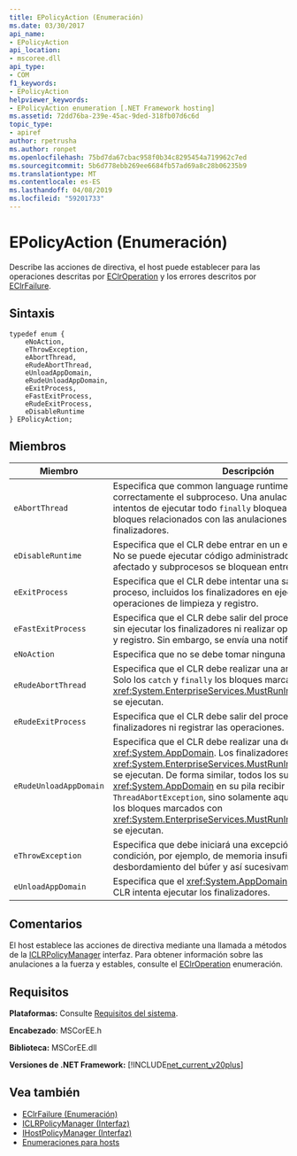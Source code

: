 ```yaml
---
title: EPolicyAction (Enumeración)
ms.date: 03/30/2017
api_name:
- EPolicyAction
api_location:
- mscoree.dll
api_type:
- COM
f1_keywords:
- EPolicyAction
helpviewer_keywords:
- EPolicyAction enumeration [.NET Framework hosting]
ms.assetid: 72dd76ba-239e-45ac-9ded-318fb07d6c6d
topic_type:
- apiref
author: rpetrusha
ms.author: ronpet
ms.openlocfilehash: 75bd7da67cbac958f0b34c8295454a719962c7ed
ms.sourcegitcommit: 5b6d778ebb269ee6684fb57ad69a8c28b06235b9
ms.translationtype: MT
ms.contentlocale: es-ES
ms.lasthandoff: 04/08/2019
ms.locfileid: "59201733"
---
```

# <a name="epolicyaction-enumeration"></a>EPolicyAction (Enumeración)
Describe las acciones de directiva, el host puede establecer para las operaciones descritas por [EClrOperation](../../../../docs/framework/unmanaged-api/hosting/eclroperation-enumeration.md) y los errores descritos por [EClrFailure](../../../../docs/framework/unmanaged-api/hosting/eclrfailure-enumeration.md).  
  
## <a name="syntax"></a>Sintaxis  
  
```  
typedef enum {  
    eNoAction,  
    eThrowException,  
    eAbortThread,  
    eRudeAbortThread,  
    eUnloadAppDomain,  
    eRudeUnloadAppDomain,  
    eExitProcess,  
    eFastExitProcess,  
    eRudeExitProcess,  
    eDisableRuntime  
} EPolicyAction;  
```  
  
## <a name="members"></a>Miembros  
  
|Miembro|Descripción|  
|------------|-----------------|  
|`eAbortThread`|Especifica que common language runtime (CLR) debe anular correctamente el subproceso. Una anulación correcta incluye intentos de ejecutar todo `finally` bloquea cualquier `catch` bloques relacionados con las anulaciones de subproceso y los finalizadores.|  
|`eDisableRuntime`|Especifica que el CLR debe entrar en un estado deshabilitado. No se puede ejecutar código administrado en el proceso afectado y subprocesos se bloquean entre en CLR.|  
|`eExitProcess`|Especifica que el CLR debe intentar una salida correcta del proceso, incluidos los finalizadores en ejecución y realizar operaciones de limpieza y registro.|  
|`eFastExitProcess`|Especifica que el CLR debe salir del proceso inmediatamente, sin ejecutar los finalizadores ni realizar operaciones de limpieza y registro. Sin embargo, se envía una notificación al depurador.|  
|`eNoAction`|Especifica que no se debe tomar ninguna acción.|  
|`eRudeAbortThread`|Especifica que el CLR debe realizar una anulación a la fuerza. Solo los `catch` y `finally` los bloques marcados con <xref:System.EnterpriseServices.MustRunInClientContextAttribute> se ejecutan.|  
|`eRudeExitProcess`|Especifica que el CLR debe salir del proceso sin ejecutar los finalizadores ni registrar las operaciones.|  
|`eRudeUnloadAppDomain`|Especifica que el CLR debe realizar una descarga forzada de la <xref:System.AppDomain>. Los finalizadores de sólo marcan con <xref:System.EnterpriseServices.MustRunInClientContextAttribute> se ejecutan. De forma similar, todos los subprocesos con este <xref:System.AppDomain> en su pila recibir un `ThreadAbortException`, sino solamente aquello `catch` y `finally` los bloques marcados con <xref:System.EnterpriseServices.MustRunInClientContextAttribute> se ejecutan.|  
|`eThrowException`|Especifica que debe iniciará una excepción correspondiente a la condición, por ejemplo, de memoria insuficiente, desbordamiento del búfer y así sucesivamente.|  
|`eUnloadAppDomain`|Especifica que el <xref:System.AppDomain> debe descargarse. El CLR intenta ejecutar los finalizadores.|  
  
## <a name="remarks"></a>Comentarios  
 El host establece las acciones de directiva mediante una llamada a métodos de la [ICLRPolicyManager](../../../../docs/framework/unmanaged-api/hosting/iclrpolicymanager-interface.md) interfaz. Para obtener información sobre las anulaciones a la fuerza y estables, consulte el [EClrOperation](../../../../docs/framework/unmanaged-api/hosting/eclroperation-enumeration.md) enumeración.  
  
## <a name="requirements"></a>Requisitos  
 **Plataformas:** Consulte [Requisitos del sistema](../../../../docs/framework/get-started/system-requirements.md).  
  
 **Encabezado**: MSCorEE.h  
  
 **Biblioteca:** MSCorEE.dll  
  
 **Versiones de .NET Framework:** [!INCLUDE[net_current_v20plus](../../../../includes/net-current-v20plus-md.md)]  
  
## <a name="see-also"></a>Vea también

- [EClrFailure (Enumeración)](../../../../docs/framework/unmanaged-api/hosting/eclrfailure-enumeration.md)
- [ICLRPolicyManager (Interfaz)](../../../../docs/framework/unmanaged-api/hosting/iclrpolicymanager-interface.md)
- [IHostPolicyManager (Interfaz)](../../../../docs/framework/unmanaged-api/hosting/ihostpolicymanager-interface.md)
- [Enumeraciones para hosts](../../../../docs/framework/unmanaged-api/hosting/hosting-enumerations.md)
